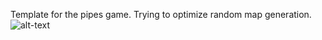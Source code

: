 Template for the pipes game. Trying to optimize random map generation.<br/>
![alt-text](https://github.com/Alexei1999/pipesmap-generator/blob/master/120x1000(10E5).gif)
